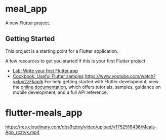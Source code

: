 # meal_app

A new Flutter project.

## Getting Started

This project is a starting point for a Flutter application.

A few resources to get you started if this is your first Flutter project:
- [Lab: Write your first Flutter app](https://docs.flutter.dev/get-started/codelab)
- [Cookbook: Useful Flutter samples](https://docs.flutter.dev/cookbook)
https://www.youtube.com/watch?v=lpx2zFkapIk
For help getting started with Flutter development, view the
[online documentation](https://docs.flutter.dev/), which offers tutorials,
samples, guidance on mobile development, and a full API reference.
# flutter-meals_app

https://res.cloudinary.com/dbs9tztxy/video/upload/v1752516436/Meals-App_rcztvk.mp4
